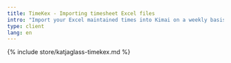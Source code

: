```yaml
---
title: TimeKex - Importing timesheet Excel files
intro: "Import your Excel maintained times into Kimai on a weekly basis. A flat customer/project/activity import from Excel is also available."
type: client
lang: en
---
```


{% include store/katjaglass-timekex.md %}

